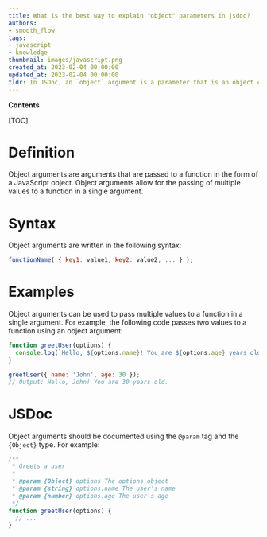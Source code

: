 ```yaml
---
title: What is the best way to explain "object" parameters in jsdoc?
authors:
- smooth_flow
tags:
- javascript
- knowledge
thumbnail: images/javascript.png
created_at: 2023-02-04 00:00:00
updated_at: 2023-02-04 00:00:00
tldr: In JSDoc, an `object` argument is a parameter that is an object containing properties and values.
---
```


**Contents**

[TOC]

# Definition
Object arguments are arguments that are passed to a function in the form of a JavaScript object. Object arguments allow for the passing of multiple values to a function in a single argument.

# Syntax
Object arguments are written in the following syntax:

```javascript
functionName( { key1: value1, key2: value2, ... } );
```

# Examples
Object arguments can be used to pass multiple values to a function in a single argument. For example, the following code passes two values to a function using an object argument:

```javascript
function greetUser(options) {
  console.log(`Hello, ${options.name}! You are ${options.age} years old.`);
}

greetUser({ name: 'John', age: 30 });
// Output: Hello, John! You are 30 years old.
```

# JSDoc
Object arguments should be documented using the `@param` tag and the `{Object}` type. For example:

```javascript
/**
 * Greets a user
 * 
 * @param {Object} options The options object
 * @param {string} options.name The user's name
 * @param {number} options.age The user's age
 */
function greetUser(options) {
  // ...
}
```
